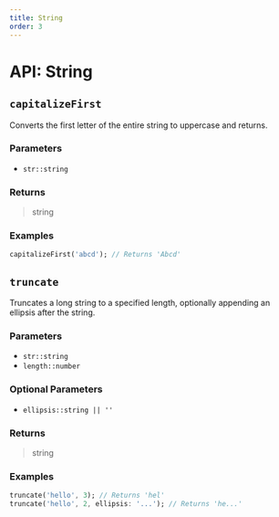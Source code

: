 ```yaml
---
title: String
order: 3
---
```


# API: String

## `capitalizeFirst`

Converts the first letter of the entire string to uppercase and returns.

### Parameters

- `str::string`

### Returns

> string

### Examples

```dart
capitalizeFirst('abcd'); // Returns 'Abcd'
```

## `truncate`

Truncates a long string to a specified length, optionally appending an ellipsis after the string.

### Parameters

- `str::string`
- `length::number`

### Optional Parameters

- `ellipsis::string || ''`

### Returns

> string

### Examples

```dart
truncate('hello', 3); // Returns 'hel'
truncate('hello', 2, ellipsis: '...'); // Returns 'he...'
```
